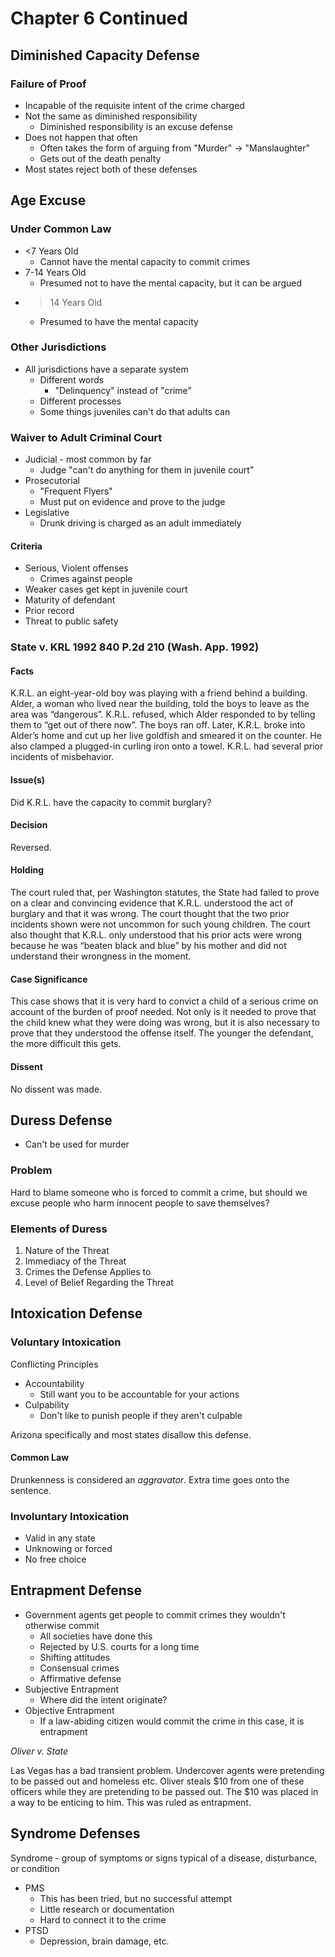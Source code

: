 # Chapter 6 Continued

## Diminished Capacity Defense

### Failure of Proof

- Incapable of the requisite intent of the crime charged
- Not the same as diminished responsibility
	- Diminished responsibility is an excuse defense
- Does not happen that often
	- Often takes the form of arguing from "Murder" -> "Manslaughter"
	- Gets out of the death penalty
- Most states reject both of these defenses

## Age Excuse

### Under Common Law

- <7 Years Old
	- Cannot have the mental capacity to commit crimes
- 7-14 Years Old
	- Presumed not to have the mental capacity, but it can be argued
- >14 Years Old
	- Presumed to have the mental capacity

### Other Jurisdictions

- All jurisdictions have a separate system
	- Different words
		- "Delinquency" instead of "crime"
	- Different processes
	- Some things juveniles can't do that adults can

### Waiver to Adult Criminal Court

- Judicial - most common by far
	- Judge "can't do anything for them in juvenile court"
- Prosecutorial
	- "Frequent Flyers"
	- Must put on evidence and prove to the judge
- Legislative
	- Drunk driving is charged as an adult immediately

#### Criteria

- Serious, Violent offenses
	- Crimes against people
- Weaker cases get kept in juvenile court
- Maturity of defendant
- Prior record
- Threat to public safety

### State v. KRL 1992 840 P.2d 210 (Wash. App. 1992)

#### Facts

K.R.L. an eight-year-old boy was playing with a friend behind a building. Alder, a woman who lived near the building, told the boys to leave as the area was “dangerous”. K.R.L. refused, which Alder responded to by telling them to “get out of there now”. The boys ran off. Later, K.R.L. broke into Alder’s home and cut up her live goldfish and smeared it on the counter. He also clamped a plugged-in curling iron onto a towel. K.R.L. had several prior incidents of misbehavior.

#### Issue(s)

Did K.R.L. have the capacity to commit burglary?

#### Decision

Reversed.

#### Holding

The court ruled that, per Washington statutes, the State had failed to prove on a clear and convincing evidence that K.R.L. understood the act of burglary and that it was wrong. The court thought that the two prior incidents shown were not uncommon for such young children. The court also thought that K.R.L. only understood that his prior acts were wrong because he was “beaten black and blue” by his mother and did not understand their wrongness in the moment.

#### Case Significance

This case shows that it is very hard to convict a child of a serious crime on account of the burden of proof needed. Not only is it needed to prove that the child knew what they were doing was wrong, but it is also necessary to prove that they understood the offense itself. The younger the defendant, the more difficult this gets.

#### Dissent

No dissent was made.

## Duress Defense

- Can't be used for murder

### Problem

Hard to blame someone who is forced to commit a crime, but should we excuse people who harm innocent people to save themselves?

### Elements of Duress

1. Nature of the Threat
2. Immediacy of the Threat
3. Crimes the Defense Applies to
4. Level of Belief Regarding the Threat

## Intoxication Defense

### Voluntary Intoxication

Conflicting Principles
- Accountability
	- Still want you to be accountable for your actions
- Culpability
	- Don't like to punish people if they aren't culpable

Arizona specifically and most states disallow this defense.

#### Common Law

Drunkenness is considered an *aggravator*. Extra time goes onto the sentence.

### Involuntary Intoxication

- Valid in any state
- Unknowing or forced
- No free choice

## Entrapment Defense

- Government agents get people to commit crimes they wouldn't otherwise commit
	- All societies have done this
	- Rejected by U.S. courts for a long time
	- Shifting attitudes
	- Consensual crimes
	- Affirmative defense
- Subjective Entrapment
	- Where did the intent originate?
- Objective Entrapment
	- If a law-abiding citizen would commit the crime in this case, it is entrapment

*Oliver v. State*

Las Vegas has a bad transient problem. Undercover agents were pretending to be passed out and homeless etc. Oliver steals $10 from one of these officers while they are pretending to be passed out. The $10 was placed in a way to be enticing to him. This was ruled as entrapment.

## Syndrome Defenses

Syndrome - group of symptoms or signs typical of a disease, disturbance, or condition

- PMS 
	- This has been tried, but no successful attempt
	- Little research or documentation
	- Hard to connect it to the crime
- PTSD
	- Depression, brain damage, etc.